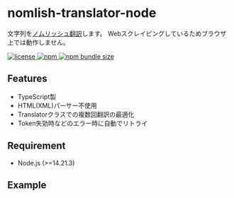 # nomlish-translator-node

文字列を[ノムリッシュ翻訳](https://racing-lagoon.info/nomu/translate.php)します。
Webスクレイピングしているためブラウザ上では動作しません。

<a href="/LICENSE" target="_blank">
  <img
    src="https://img.shields.io/github/license/souhait0614/nomlish-translator-node?style=flat-square"
    alt="license"
  >
</a>
<a href="https://www.npmjs.com/package/nomlish-translator-node" target="_blank">
  <img src="https://img.shields.io/npm/v/nomlish-translator-node?style=flat-square" alt="npm">
</a>
<a href="https://bundlephobia.com/package/nomlish-translator-node" target="_blank">
  <img
    src="https://img.shields.io/bundlephobia/min/nomlish-translator-node?style=flat-square"
    alt="npm bundle size"
  >
</a>

## Features

- TypeScript製
- HTML(XML)パーサー不使用
- Translatorクラスでの複数回翻訳の最適化
- Token失効時などのエラー時に自動でリトライ

## Requirement

- Node.js (>=14.21.3)

## Example
